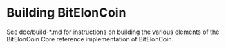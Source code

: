 Building BitElonCoin
================

See doc/build-*.md for instructions on building the various
elements of the BitElonCoin Core reference implementation of BitElonCoin.
